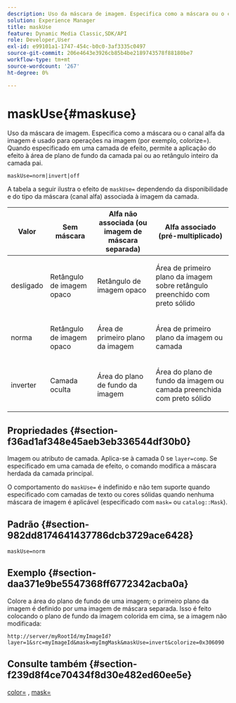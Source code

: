 ```yaml
---
description: Uso da máscara de imagem. Especifica como a máscara ou o canal alfa da imagem é usado para operações na imagem (por exemplo, colorize=). Quando especificado em uma camada de efeito, permite a aplicação do efeito à área de plano de fundo da camada pai ou ao retângulo inteiro da camada pai.
solution: Experience Manager
title: maskUse
feature: Dynamic Media Classic,SDK/API
role: Developer,User
exl-id: e99101a1-1747-454c-b0c0-3af3335c0497
source-git-commit: 206e4643e3926cb85b4be2189743578f88180be7
workflow-type: tm+mt
source-wordcount: '267'
ht-degree: 0%

---
```


# maskUse{#maskuse}

Uso da máscara de imagem. Especifica como a máscara ou o canal alfa da imagem é usado para operações na imagem (por exemplo, colorize=). Quando especificado em uma camada de efeito, permite a aplicação do efeito à área de plano de fundo da camada pai ou ao retângulo inteiro da camada pai.

`maskUse=norm|invert|off`

A tabela a seguir ilustra o efeito de `maskUse=` dependendo da disponibilidade e do tipo da máscara (canal alfa) associada à imagem da camada.

<table id="table_B765F6A765F548948531AF26DA0B4360"> 
 <thead> 
  <tr> 
   <th class="entry"> <b> Valor</b> </th> 
   <th class="entry"> <b> Sem máscara</b> </th> 
   <th class="entry"> <b> Alfa não associada (ou imagem de máscara separada)</b> </th> 
   <th class="entry"> <b> Alfa associado (pré-multiplicado)</b> </th> 
  </tr> 
 </thead>
 <tbody> 
  <tr> 
   <td> <p> <span class="codeph"> desligado </span> </p> </td> 
   <td> <p> Retângulo de imagem opaco </p> </td> 
   <td> <p> Retângulo de imagem opaco </p> </td> 
   <td> <p> Área de primeiro plano da imagem sobre retângulo preenchido com preto sólido </p> </td> 
  </tr> 
  <tr> 
   <td> <p> <span class="codeph"> norma </span> </p> </td> 
   <td> <p> Retângulo de imagem opaco </p> </td> 
   <td> <p> Área de primeiro plano da imagem </p> </td> 
   <td> <p> Área de primeiro plano da imagem ou camada </p> </td> 
  </tr> 
  <tr> 
   <td> <p> <span class="codeph"> inverter </span> </p> </td> 
   <td> <p> Camada oculta </p> </td> 
   <td> <p> Área do plano de fundo da imagem </p> </td> 
   <td> <p> Área do plano de fundo da imagem ou camada preenchida com preto sólido </p> </td> 
  </tr> 
 </tbody> 
</table>

## Propriedades {#section-f36ad1af348e45aeb3eb336544df30b0}

Imagem ou atributo de camada. Aplica-se à camada 0 se `layer=comp`. Se especificado em uma camada de efeito, o comando modifica a máscara herdada da camada principal.

O comportamento do `maskUse=` é indefinido e não tem suporte quando especificado com camadas de texto ou cores sólidas quando nenhuma máscara de imagem é aplicável (especificado com `mask=` ou `catalog::Mask`).

## Padrão {#section-982dd8174641437786dcb3729ace6428}

`maskUse=norm`

## Exemplo {#section-daa371e9be5547368ff6772342acba0a}

Colore a área do plano de fundo de uma imagem; o primeiro plano da imagem é definido por uma imagem de máscara separada. Isso é feito colocando o plano de fundo da imagem colorida em cima, se a imagem não modificada:

`http://server/myRootId/myImageId?layer=1&src=myImageId&mask=myImgMask&maskUse=invert&colorize=0x306090`

## Consulte também {#section-f239d8f4ce70434f8d30e482ed60ee5e}

[color=](/help/aem-is-ir-api/is-api/http-ref/image-serving-api-ref/c-http-protocol-reference/c-data-types/r-is-http-color.md) , [mask=](../../../../../is-api/http-ref/image-serving-api-ref/c-http-protocol-reference/c-command-reference/r-mask.md#reference-922254e027404fb890b850e2723ee06e)
